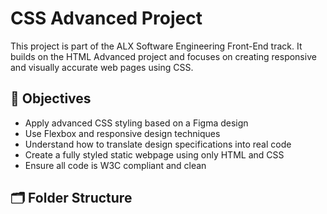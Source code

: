 # CSS Advanced Project

This project is part of the ALX Software Engineering Front-End track. It builds on the HTML Advanced project and focuses on creating responsive and visually accurate web pages using CSS.

## 🎯 Objectives

- Apply advanced CSS styling based on a Figma design
- Use Flexbox and responsive design techniques
- Understand how to translate design specifications into real code
- Create a fully styled static webpage using only HTML and CSS
- Ensure all code is W3C compliant and clean

## 🗂 Folder Structure
